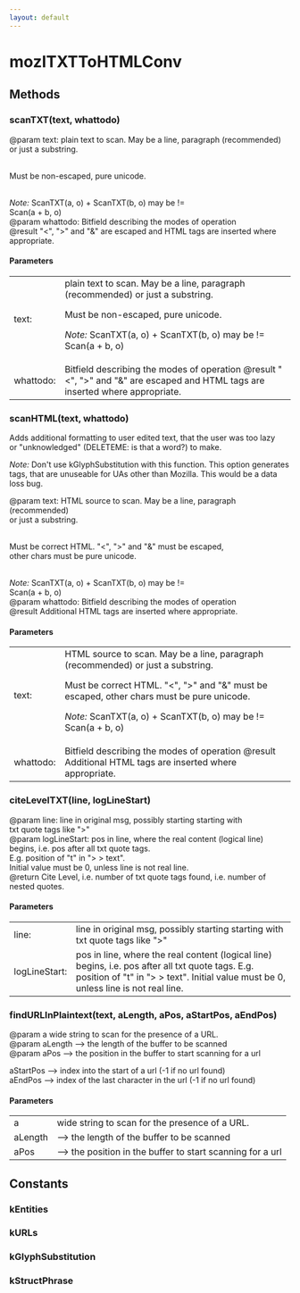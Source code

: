 ```yaml
---
layout: default
---
```


# mozITXTToHTMLConv #

## Methods ##

### scanTXT(text, whattodo) ###
  
@param text: plain text to scan. May be a line, paragraph (recommended)  
or just a substring.<p>  
Must be non-escaped, pure unicode.<p>  
<em>Note:</em> ScanTXT(a, o) + ScanTXT(b, o) may be !=  
Scan(a + b, o)  
@param whattodo: Bitfield describing the modes of operation  
@result      "<", ">" and "&" are escaped and HTML tags are inserted where  
appropriate.  
  

#### Parameters ####

<table>

<tr>
<td>text:</td>
<td>plain text to scan. May be a line, paragraph (recommended)  
or just a substring.<p>  
Must be non-escaped, pure unicode.<p>  
<em>Note:</em> ScanTXT(a, o) + ScanTXT(b, o) may be !=  
Scan(a + b, o)  
</td>
</tr>

<tr>
<td>whattodo:</td>
<td>Bitfield describing the modes of operation  
@result      "<", ">" and "&" are escaped and HTML tags are inserted where  
appropriate.  
</td>
</tr>

</table>

### scanHTML(text, whattodo) ###
  
Adds additional formatting to user edited text, that the user was too lazy  
or "unknowledged" (DELETEME: is that a word?) to make.  
<p>  
<em>Note:</em> Don't use kGlyphSubstitution with this function. This option  
generates tags, that are unuseable for UAs other than Mozilla. This would  
be a data loss bug.  
  
@param text: HTML source to scan. May be a line, paragraph (recommended)  
or just a substring.<p>  
Must be correct HTML. "<", ">" and "&" must be escaped,  
other chars must be pure unicode.<p>  
<em>Note:</em> ScanTXT(a, o) + ScanTXT(b, o) may be !=  
Scan(a + b, o)  
@param whattodo: Bitfield describing the modes of operation  
@result      Additional HTML tags are inserted where appropriate.  
  

#### Parameters ####

<table>

<tr>
<td>text:</td>
<td>HTML source to scan. May be a line, paragraph (recommended)  
or just a substring.<p>  
Must be correct HTML. "<", ">" and "&" must be escaped,  
other chars must be pure unicode.<p>  
<em>Note:</em> ScanTXT(a, o) + ScanTXT(b, o) may be !=  
Scan(a + b, o)  
</td>
</tr>

<tr>
<td>whattodo:</td>
<td>Bitfield describing the modes of operation  
@result      Additional HTML tags are inserted where appropriate.  
</td>
</tr>

</table>

### citeLevelTXT(line, logLineStart) ###
  
@param line: line in original msg, possibly starting starting with  
txt quote tags like ">"  
@param logLineStart: pos in line, where the real content (logical line)  
begins, i.e. pos after all txt quote tags.  
E.g. position of "t" in "> > text".  
Initial value must be 0, unless line is not real line.  
@return      Cite Level, i.e. number of txt quote tags found, i.e. number of  
nested quotes.  
  

#### Parameters ####

<table>

<tr>
<td>line:</td>
<td>line in original msg, possibly starting starting with  
txt quote tags like ">"  
</td>
</tr>

<tr>
<td>logLineStart:</td>
<td>pos in line, where the real content (logical line)  
begins, i.e. pos after all txt quote tags.  
E.g. position of "t" in "> > text".  
Initial value must be 0, unless line is not real line.  
</td>
</tr>

</table>

### findURLInPlaintext(text, aLength, aPos, aStartPos, aEndPos) ###
   
@param a wide string to scan for the presence of a URL.  
@param aLength --> the length of the buffer to be scanned  
@param aPos --> the position in the buffer to start scanning for a url  
  
aStartPos --> index into the start of a url (-1 if no url found)  
aEndPos --> index of the last character in the url (-1 if no url found)  
  

#### Parameters ####

<table>

<tr>
<td>a</td>
<td>wide string to scan for the presence of a URL.  
</td>
</tr>

<tr>
<td>aLength</td>
<td>--> the length of the buffer to be scanned  
</td>
</tr>

<tr>
<td>aPos</td>
<td>--> the position in the buffer to start scanning for a url  
</td>
</tr>

</table>

## Constants ##

### kEntities ###

### kURLs ###

### kGlyphSubstitution ###

### kStructPhrase ###
